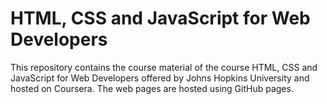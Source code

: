 # HTML, CSS and JavaScript for Web Developers

This repository contains the course material of the course HTML, CSS and JavaScript for Web Developers offered by Johns Hopkins University and hosted on Coursera. The web pages are hosted using GitHub pages.
